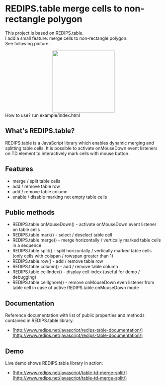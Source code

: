 # REDIPS.table merge cells to non-rectangle polygon

This project is based on REDIPS.table.  
I add a small feature: merge cells to non-rectangle polygon.  
See following picture:

<div align="center">
    <img src="https://https://github.com/SeanTong11/REDIPS_table/src/example.png" width="200px">
</div>
How to use?  
run example/index.html

## What's REDIPS.table?

REDIPS.table is a JavaScript library which enables dynamic merging and splitting table cells.
It is possible to activate onMouseDown event listeners on TD element to interactively mark cells with mouse button.

## Features

- merge / split table cells
- add / remove table row
- add / remove table column
- enable / disable marking not empty table cells

## Public methods

- REDIPS.table.onMouseDown() - activate onMouseDown event listener on table cells
- REDIPS.table.mark() - select / deselect table cell
- REDIPS.table.merge() - merge horizontally / vertically marked table cells in a sequence
- REDIPS.table.split() - split horizontally / vertically marked table cells (only cells with colspan / rowspan greater than 1)
- REDIPS.table.row() - add / remove table row
- REDIPS.table.column() - add / remove table column
- REDIPS.table.cellIndex() - display cell index (useful for demo / debugging)
- REDIPS.table.cellIgnore() - remove onMouseDown even listener from table cell in case of active REDIPS.table.onMouseDown mode

## Documentation

Reference documentation with list of public properties and methods contained in REDIPS.table library.

- [http://www.redips.net/javascript/redips-table-documentation/](http://www.redips.net/javascript/redips-table-documentation/)

## Demo

Live demo shows REDIPS.table library in action:

- [http://www.redips.net/javascript/table-td-merge-split/](http://www.redips.net/javascript/table-td-merge-split/)
